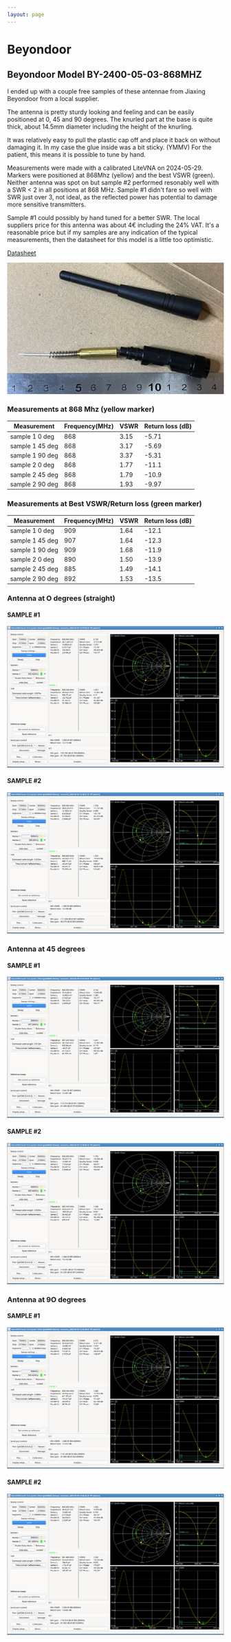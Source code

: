 ```yaml
---
layout: page
---
```

# Beyondoor

## Beyondoor Model BY-2400-05-03-868MHZ

I ended up with a couple free samples of these antennae from Jiaxing Beyondoor
from a local supplier.

The antenna is pretty sturdy looking and feeling and can be easily positioned
at 0, 45 and 90 degrees. The knurled part at the base is quite thick, about 
14.5mm diameter including the height of the knurling.

It was relatively easy to pull the plastic cap off and place it back on without
damaging it. In my case the glue inside was a bit sticky. (YMMV) For the 
patient, this means it is possible to tune by hand.

Measurements were made with a calibrated LiteVNA on 2024-05-29. Markers were 
positioned at 868Mhz (yellow) and the best VSWR (green). Neither antenna was
spot on but sample #2 performed resonably well with a SWR < 2 in all positions
at 868 MHz. Sample #1 didn't fare so well with SWR just over 3, not ideal,
as the reflected power has potential to damage more sensitive transmitters.

Sample #1 could possibly by hand tuned for a better SWR. The local suppliers
price for this antenna was about 4€ including the 24% VAT. It's a reasonable price
but if my samples are any indication of the typical measurements, then the
datasheet for this model is a little too optimistic.

[Datasheet](img/BY-2400-05-03-868MHZ.pdf)

![Internals](img/BY-2400-05-03-868MHZ_apart.png)

### Measurements at 868 Mhz (yellow marker)

| Measurement | Frequency(MHz)  | VSWR | Return loss (dB)  |
| -- | -- | -- | -- |
| sample 1 0 deg  | 868 | 3.15 | -5.71 |
| sample 1 45 deg  | 868 | 3.17 | -5.69 |
| sample 1 90 deg  | 868 | 3.37 | -5.31 |
| sample 2 0 deg  | 868 | 1.77 | -11.1 |
| sample 2 45 deg  | 868 | 1.79 | -10.9 |
| sample 2 90 deg  | 868 | 1.93 | -9.97 |

### Measurements at Best VSWR/Return loss (green marker)

| Measurement | Frequency(MHz)  | VSWR | Return loss (dB)  |
| -- | -- | -- | -- |
| sample 1 0 deg  | 909 | 1.64 | -12.1 |
| sample 1 45 deg  | 907 | 1.64 | -12.3 |
| sample 1 90 deg  | 909 | 1.68 | -11.9 |
| sample 2 0 deg  | 890 | 1.50 | -13.9 |
| sample 2 45 deg  | 885 | 1.49 | -14.1 |
| sample 2 90 deg  | 892 | 1.53 | -13.5  |

### Antenna at O degrees (straight)
#### SAMPLE #1
[![O degrees](vnaimg/BY24000503-868MHZ_sample1_0deg.png)](vnaimg/BY24000503-868MHZ_sample1_0deg.png)
#### SAMPLE #2
[![O degrees](vnaimg/BY24000503-868MHZ_sample2_0deg.png)](vnaimg/BY24000503-868MHZ_sample2_0deg.png)

### Antenna at 45 degrees
#### SAMPLE #1
[![45 degrees](vnaimg/BY24000503-868MHZ_sample1_45deg.png)](vnaimg/BY24000503-868MHZ_sample1_45deg.png)
#### SAMPLE #2
[![45 degrees](vnaimg/BY24000503-868MHZ_sample2_45deg.png)](vnaimg/BY24000503-868MHZ_sample2_45deg.png)

### Antenna at 9O degrees
#### SAMPLE #1
[![9O degrees](vnaimg/BY24000503-868MHZ_sample1_90deg.png)](vnaimg/BY24000503-868MHZ_sample1_90deg.png)
#### SAMPLE #2
[![9O degrees](vnaimg/BY24000503-868MHZ_sample2_90deg.png)](vnaimg/BY24000503-868MHZ_sample2_90deg.png)
